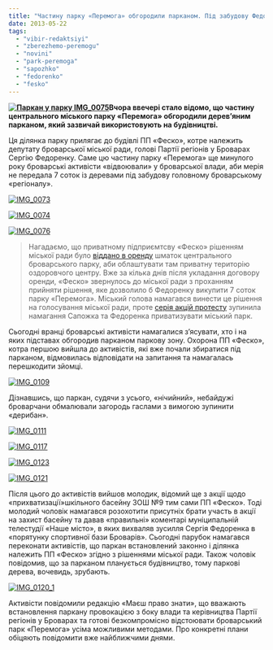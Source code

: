 ```yaml
---
title: "Частину парку «Перемога» обгородили парканом. Під забудову Федоренком?"
date: 2013-05-22
tags: 
  - "vibir-redaktsiyi"
  - "zberezhemo-peremogu"
  - "novini"
  - "park-peremoga"
  - "sapozhko"
  - "fedorenko"
  - "fesko"
---
```


**[![Паркан у парку IMG_0075](https://mpz.brovary.org/wp-content/uploads/2013/05/Parkan-u-parku-IMG_0075.jpg)](https://mpz.brovary.org/wp-content/uploads/2013/05/Parkan-u-parku-IMG_0075.jpg)Вчора ввечері стало відомо, що частину центрального міського парку «Перемога» обгородили дерев’яним парканом, який зазвичай використовують на будівництві.**

Ця ділянка парку прилягає до будівлі ПП «Феско», котре належить депутату броварської міської ради, голові Партії регіонів у Броварах Сергію Федоренку. Саме цю частину парку «Перемога» ще минулого року броварські активісти «відвоювали» у броварської влади, аби мерія не передала 7 соток із деревами під забудову головному броварському «регіоналу».

[![IMG_0073](https://mpz.brovary.org/wp-content/uploads/2013/05/IMG_00731.jpg)](https://mpz.brovary.org/wp-content/uploads/2013/05/IMG_00731.jpg)

[![IMG_0074](https://mpz.brovary.org/wp-content/uploads/2013/05/IMG_00741.jpg)](https://mpz.brovary.org/wp-content/uploads/2013/05/IMG_00741.jpg)

[![IMG_0076](https://mpz.brovary.org/wp-content/uploads/2013/05/IMG_00761.jpg)](https://mpz.brovary.org/wp-content/uploads/2013/05/IMG_00761.jpg)

> Нагадаємо, що приватному підприємтсву «Феско» рішенням міської ради було [віддано в оренду](https://mpz.brovary.org/park-peremoga-u-nebezpeci/) шматок центрального броварського парку, аби облаштувати там приватну територію оздоровчого центру. Вже за кілька днів після укладання договору оренди, «Феско» звернулось до міської ради з проханням прийняти рішення, яке дозволило б Федоренку викупити 7 соток парку «Перемога». Міський голова намагався винести це рішення на голосування міської ради, проте [серія акцій протесту](https://mpz.brovary.org/u-brovarah-did-moroz-prosit-deputativ-ne-chipaty-park-peremoga/) зупинила намагання Сапожка та Федоренка приватизувати міський парк.

Сьогодні вранці броварські активісти намагалися з’ясувати, хто і на яких підставах обгородив парканом паркову зону. Охорона ПП «Феско», котра першою вийшла до активістів, які вже почали збиратися під парканом, відмовилась відповідати на запитання та намагалась перешкодити зйомці.

[![IMG_0109](https://mpz.brovary.org/wp-content/uploads/2013/05/IMG_01091.jpg)](https://mpz.brovary.org/wp-content/uploads/2013/05/IMG_01091.jpg)

Дізнавшись, що паркан, судячи з усього, «нічийний», небайдужі броварчани обмалювали загородь гаслами з вимогою зупинити «дерибан».

[![IMG_0111](https://mpz.brovary.org/wp-content/uploads/2013/05/IMG_01111.jpg)](https://mpz.brovary.org/wp-content/uploads/2013/05/IMG_01111.jpg)

[![IMG_0117](https://mpz.brovary.org/wp-content/uploads/2013/05/IMG_01171.jpg)](https://mpz.brovary.org/wp-content/uploads/2013/05/IMG_01171.jpg)

[![IMG_0123](https://mpz.brovary.org/wp-content/uploads/2013/05/IMG_01231.jpg)](https://mpz.brovary.org/wp-content/uploads/2013/05/IMG_01231.jpg)

[![IMG_0121](https://mpz.brovary.org/wp-content/uploads/2013/05/IMG_01211.jpg)](https://mpz.brovary.org/wp-content/uploads/2013/05/IMG_01211.jpg)

Після цього до активістів вийшов молодик, відомий ще з акції щодо «прихватизації»шкільного басейну ЗОШ №9 тим сами ПП «Феско». Тоді молодий чоловік намагався розохотити присутніх брати участь в акції на захист басейну та давав «правильні» коментарі муніципальній телестудії «Наше місто», в яких вихваляв зусилля Сергія Федоренка в «порятунку спортивної бази Броварів». Сьогодні парубок намагався переконати активістів, що паркан встановлений законно і ділянка належить ПП «Феско» згідно з рішеннями міської ради. Також чоловік повідомив, що за парканом планується будівництво, тому паркові дерева, вочевидь, зрубають.

[![IMG_0120_1](https://mpz.brovary.org/wp-content/uploads/2013/05/IMG_0120_11.jpg)](https://mpz.brovary.org/wp-content/uploads/2013/05/IMG_0120_11.jpg)

Активісти повідомили редакцію «Маєш право знати», що вважають встановлення паркану провокацією з боку влади та керівництва Партії регіонів у Броварах та готові безкомпромісно відстоювати броварський парк «Перемога» усіма можливими методами. Про конкретні плани обіцяють повідомити вже найближчими днями.
